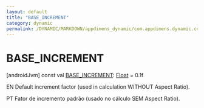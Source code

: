 ```yaml
---
layout: default
title: "BASE_INCREMENT"
category: dynamic
permalink: /DYNAMIC/MARKDOWN/appdimens_dynamic/com.appdimens.dynamic.compose/-app-dimens-adjustment-factors/-b-a-s-e_-i-n-c-r-e-m-e-n-t.html
---
```


# BASE_INCREMENT

[androidJvm]
const val [BASE_INCREMENT](-b-a-s-e_-i-n-c-r-e-m-e-n-t.md): [Float](https://kotlinlang.org/api/core/kotlin-stdlib/kotlin/-float/index.html) = 0.1f

EN Default increment factor (used in calculation WITHOUT Aspect Ratio).

PT Fator de incremento padrão (usado no cálculo SEM Aspect Ratio).
